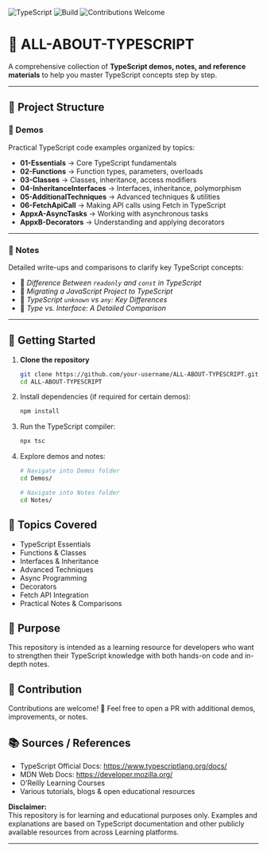 
![TypeScript](https://img.shields.io/badge/TypeScript-5.x-blue?logo=typescript)
![Build](https://img.shields.io/badge/build-passing-brightgreen)
![Contributions Welcome](https://img.shields.io/badge/contributions-welcome-orange.svg)

# 📘 ALL-ABOUT-TYPESCRIPT

A comprehensive collection of **TypeScript demos, notes, and reference materials** to help you master TypeScript concepts step by step.  

---

## 📂 Project Structure

### 🔹 Demos  
Practical TypeScript code examples organized by topics:

- **01-Essentials** → Core TypeScript fundamentals  
- **02-Functions** → Function types, parameters, overloads  
- **03-Classes** → Classes, inheritance, access modifiers  
- **04-InheritanceInterfaces** → Interfaces, inheritance, polymorphism  
- **05-AdditionalTechniques** → Advanced techniques & utilities  
- **06-FetchApiCall** → Making API calls using Fetch in TypeScript  
- **AppxA-AsyncTasks** → Working with asynchronous tasks  
- **AppxB-Decorators** → Understanding and applying decorators  

---

### 🔹 Notes  
Detailed write-ups and comparisons to clarify key TypeScript concepts:

- 📘 *Difference Between `readonly` and `const` in TypeScript*  
- 📘 *Migrating a JavaScript Project to TypeScript*  
- 📘 *TypeScript `unknown` vs `any`: Key Differences*  
- 📘 *Type vs. Interface: A Detailed Comparison*  

---

## 🚀 Getting Started

1. **Clone the repository**  
   ```bash
   git clone https://github.com/your-username/ALL-ABOUT-TYPESCRIPT.git
   cd ALL-ABOUT-TYPESCRIPT
   ```

2. Install dependencies (if required for certain demos):  
   ```bash
   npm install
   ```

3. Run the TypeScript compiler:  
   ```bash
   npx tsc
   ```

4. Explore demos and notes:  
   ```bash
   # Navigate into Demos folder
   cd Demos/

   # Navigate into Notes folder
   cd Notes/
   ```

## 📖 Topics Covered

- TypeScript Essentials
- Functions & Classes
- Interfaces & Inheritance
- Advanced Techniques
- Async Programming
- Decorators
- Fetch API Integration
- Practical Notes & Comparisons

## 🎯 Purpose

This repository is intended as a learning resource for developers who want to strengthen their TypeScript knowledge with both hands-on code and in-depth notes.

## 🤝 Contribution

Contributions are welcome! 🚀 Feel free to open a PR with additional demos, improvements, or notes.

## 📚 Sources / References

- TypeScript Official Docs: https://www.typescriptlang.org/docs/
- MDN Web Docs: https://developer.mozilla.org/
- O’Reilly Learning Courses
- Various tutorials, blogs & open educational resources

**Disclaimer:**  
This repository is for learning and educational purposes only. Examples and explanations are based on TypeScript documentation and other publicly available resources from across Learning platforms.

---

